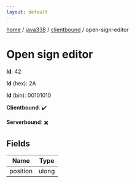 ```yaml
---
layout: default
---
```


[home](/)  /  [java338](/protocol/java338)  /  [clientbound](/protocol/java338/clientbound)  /  open-sign-editor

# Open sign editor

**Id**: 42

**Id** (hex): 2A

**Id** (bin): 00101010

**Clientbound**: ✔️

**Serverbound**: ✖️

## Fields

Name | Type
---|---
position | ulong

